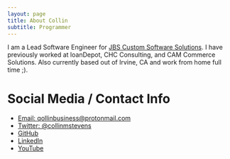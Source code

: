 ```yaml
---
layout: page
title: About Collin
subtitle: Programmer
---
```


I am a Lead Software Engineer for [JBS Custom Software Solutions](https://www.jbssolutions.com/). I have previously worked at loanDepot, 
CHC Consulting, and CAM Commerce Solutions. Also currently based out of Irvine, CA and work from home full time ;).

# Social Media / Contact Info
* [Email: qollinbusiness@protonmail.com](mailto:qollinbusiness+blog@protonmail.com)
* [Twitter: @collinmstevens](https://twitter.com/collinmstevens)
* [GitHub](https://github.com/collinstevens)
* [LinkedIn](https://www.linkedin.com/in/collinstevens)
* [YouTube](https://www.youtube.com/channel/UCUWvPnFg3m0Mpl8k9P8dH8w)
